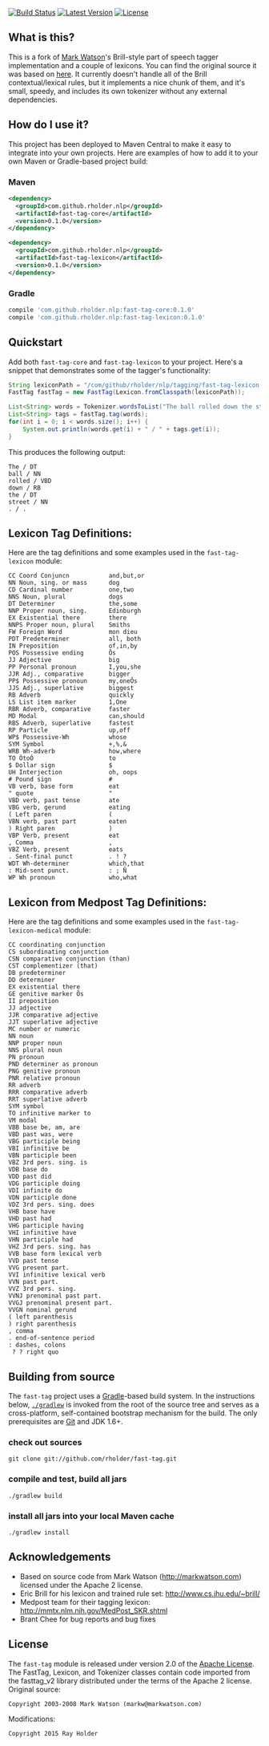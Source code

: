 [![Build Status](http://img.shields.io/travis/rholder/fast-tag.svg)](https://travis-ci.org/rholder/fast-tag) [![Latest Version](http://img.shields.io/badge/latest-0.1.0-brightgreen.svg)](https://github.com/rholder/fast-tag/releases/tag/v0.1.0) [![License](http://img.shields.io/badge/license-apache%202-brightgreen.svg)](https://github.com/rholder/fast-tag/blob/master/LICENSE)

## What is this?
This is a fork of [Mark Watson](http://markwatson.com)'s Brill-style part of speech
tagger implementation and a couple of lexicons. You can find the original source
it was based on [here](https://github.com/mark-watson/fasttag_v2). It currently
doesn't handle all of the Brill contextual/lexical rules, but it implements a
nice chunk of them, and it's small, speedy, and includes its own tokenizer
without any external dependencies.

## How do I use it?
This project has been deployed to Maven Central to make it easy to integrate into your
own projects. Here are examples of how to add it to your own Maven or Gradle-based
project build:

### Maven
```xml
<dependency>
  <groupId>com.github.rholder.nlp</groupId>
  <artifactId>fast-tag-core</artifactId>
  <version>0.1.0</version>
</dependency>

<dependency>
  <groupId>com.github.rholder.nlp</groupId>
  <artifactId>fast-tag-lexicon</artifactId>
  <version>0.1.0</version>
</dependency>
```

### Gradle
```groovy
compile 'com.github.rholder.nlp:fast-tag-core:0.1.0'
compile 'com.github.rholder.nlp:fast-tag-lexicon:0.1.0'
```

## Quickstart
Add both `fast-tag-core` and `fast-tag-lexicon` to your project. Here's a
snippet that demonstrates some of the tagger's functionality:

```java
String lexiconPath = "/com/github/rholder/nlp/tagging/fast-tag-lexicon.txt";
FastTag fastTag = new FastTag(Lexicon.fromClasspath(lexiconPath));

List<String> words = Tokenizer.wordsToList("The ball rolled down the street.");
List<String> tags = fastTag.tag(words);
for(int i = 0; i < words.size(); i++) {
    System.out.println(words.get(i) + " / " + tags.get(i));
}
```

This produces the following output:

```
The / DT
ball / NN
rolled / VBD
down / RB
the / DT
street / NN
. / .
```

## Lexicon Tag Definitions:
Here are the tag definitions and some examples used in the `fast-tag-lexicon` module:

```
CC Coord Conjuncn           and,but,or
NN Noun, sing. or mass      dog
CD Cardinal number          one,two
NNS Noun, plural            dogs
DT Determiner               the,some
NNP Proper noun, sing.      Edinburgh
EX Existential there        there
NNPS Proper noun, plural    Smiths
FW Foreign Word             mon dieu
PDT Predeterminer           all, both
IN Preposition              of,in,by
POS Possessive ending       Õs
JJ Adjective                big
PP Personal pronoun         I,you,she
JJR Adj., comparative       bigger
PP$ Possessive pronoun      my,oneÕs
JJS Adj., superlative       biggest
RB Adverb                   quickly
LS List item marker         1,One
RBR Adverb, comparative     faster
MD Modal                    can,should
RBS Adverb, superlative     fastest
RP Particle                 up,off
WP$ Possessive-Wh           whose
SYM Symbol                  +,%,&
WRB Wh-adverb               how,where
TO ÒtoÓ                     to
$ Dollar sign               $
UH Interjection             oh, oops
# Pound sign                #
VB verb, base form          eat
" quote                     "
VBD verb, past tense        ate
VBG verb, gerund            eating
( Left paren                (
VBN verb, past part         eaten
) Right paren               )
VBP Verb, present           eat
, Comma                     ,
VBZ Verb, present           eats
. Sent-final punct          . ! ?
WDT Wh-determiner           which,that
: Mid-sent punct.           : ; Ñ
WP Wh pronoun               who,what
```

## Lexicon from Medpost Tag Definitions:
Here are the tag definitions and some examples used in the `fast-tag-lexicon-medical` module:

```
CC coordinating conjunction
CS subordinating conjunction
CSN comparative conjunction (than)
CST complementizer (that)
DB predeterminer
DD determiner
EX existential there
GE genitive marker Õs
II preposition
JJ adjective
JJR comparative adjective
JJT superlative adjective
MC number or numeric
NN noun
NNP proper noun
NNS plural noun
PN pronoun
PND determiner as pronoun
PNG genitive pronoun
PNR relative pronoun
RR adverb 
RRR comparative adverb
RRT superlative adverb
SYM symbol
TO infinitive marker to
VM modal
VBB base be, am, are
VBD past was, were
VBG participle being
VBI infinitive be
VBN participle been
VBZ 3rd pers. sing. is
VDB base do
VDD past did
VDG participle doing
VDI infinite do
VDN participle done
VDZ 3rd pers. sing. does
VHB base have
VHD past had
VHG participle having
VHI infinitive have
VHN participle had
VHZ 3rd pers. sing. has
VVB base form lexical verb
VVD past tense
VVG present part.
VVI infinitive lexical verb
VVN past part.
VVZ 3rd pers. sing.
VVNJ prenominal past part.
VVGJ prenominal present part.
VVGN nominal gerund
( left parenthesis
) right parenthesis
, comma
. end-of-sentence period
: dashes, colons
 ? ? right quo
```

## Building from source
The `fast-tag` project uses a [Gradle](http://gradle.org)-based build system. In the instructions
below, [`./gradlew`](http://vimeo.com/34436402) is invoked from the root of the source tree and serves as
a cross-platform, self-contained bootstrap mechanism for the build. The only
prerequisites are [Git](https://help.github.com/articles/set-up-git) and JDK 1.6+.

### check out sources
`git clone git://github.com/rholder/fast-tag.git`

### compile and test, build all jars
`./gradlew build`

### install all jars into your local Maven cache
`./gradlew install`

## Acknowledgements
* Based on source code from Mark Watson (http://markwatson.com) licensed under the Apache 2 license.
* Eric Brill for his lexicon and trained rule set: http://www.cs.jhu.edu/~brill/
* Medpost team for their tagging lexicon: http://mmtx.nlm.nih.gov/MedPost_SKR.shtml
* Brant Chee for bug reports and bug fixes

## License
The `fast-tag` module is released under version 2.0 of the
[Apache License](http://www.apache.org/licenses/LICENSE-2.0). The FastTag,
Lexicon, and Tokenizer classes contain code imported from the fasttag_v2 library
distributed under the terms of the Apache 2 license. Original source:
```
Copyright 2003-2008 Mark Watson (markw@markwatson.com)
```
Modifications:
```
Copyright 2015 Ray Holder
```
